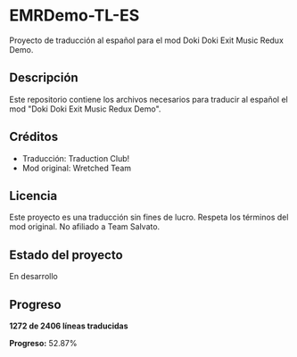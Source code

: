 # EMRDemo-TL-ES
Proyecto de traducción al español para el mod Doki Doki Exit Music Redux Demo.

## Descripción
Este repositorio contiene los archivos necesarios para traducir al español el mod "Doki Doki Exit Music Redux Demo".

## Créditos
- Traducción: Traduction Club!
- Mod original:  Wretched Team

## Licencia
Este proyecto es una traducción sin fines de lucro. Respeta los términos del mod original. No afiliado a Team Salvato.

## Estado del proyecto
En desarrollo

## Progreso
<!-- PROGRESO_TRADUCCION_START -->
**1272 de 2406 líneas traducidas**

**Progreso:** 52.87%
<!-- PROGRESO_TRADUCCION_END -->